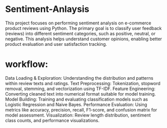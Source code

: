 # Sentiment-Anlaysis
This project focuses on performing sentiment analysis on e-commerce product reviews using Python. The primary goal is to classify user feedback (reviews) into different sentiment categories, such as positive, neutral, or negative. This analysis helps understand customer opinions, enabling better product evaluation and user satisfaction tracking.
# workflow:
Data Loading & Exploration: Understanding the distribution and patterns within review texts and ratings.
Text Preprocessing: Tokenization, stopword removal, stemming, and vectorization using TF-IDF.
Feature Engineering: Converting cleaned text into numerical format suitable for model training.
Model Building: Training and evaluating classification models such as Logistic Regression and Naive Bayes.
Performance Evaluation: Using metrics like accuracy, precision, recall, F1-score, and confusion matrix for model assessment.
Visualization: Review length distribution, sentiment class counts, and performance visualizations.
